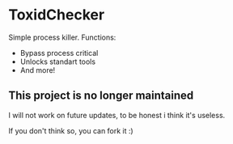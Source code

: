 # ToxidChecker
Simple process killer.
Functions:
- Bypass process critical
- Unlocks standart tools
- And more!
## This project is no longer maintained
I will not work on future updates, to be honest i think it's useless.

If you don't think so, you can fork it :)
